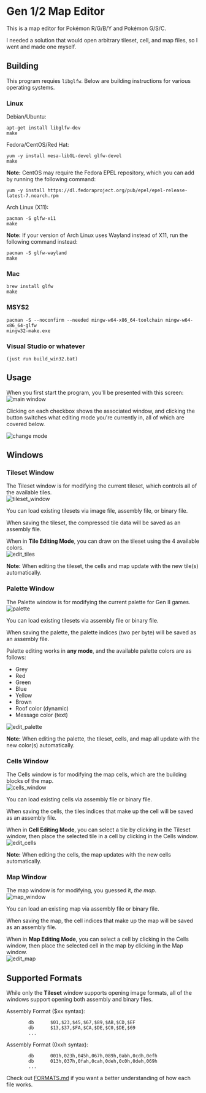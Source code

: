 Gen 1/2 Map Editor
=====
This is a map editor for Pokémon R/G/B/Y and Pokémon G/S/C.

I needed a solution that would open arbitrary tileset, cell, and map files, so I went and made one myself.

Building
--------
This program requies `libglfw`. Below are building instructions for various operating systems.

### Linux
Debian/Ubuntu:
```
apt-get install libglfw-dev
make
```

Fedora/CentOS/Red Hat:
```
yum -y install mesa-libGL-devel glfw-devel
make
```

**Note:** CentOS may require the Fedora EPEL repository, which you can add by running the following command:
```
yum -y install https://dl.fedoraproject.org/pub/epel/epel-release-latest-7.noarch.rpm
```

Arch Linux (X11):
```
pacman -S glfw-x11
make
```

**Note:** If your version of Arch Linux uses Wayland instead of X11, run the following command instead:
```
pacman -S glfw-wayland
make
```

### Mac
```
brew install glfw
make
```

### MSYS2
```
pacman -S --noconfirm --needed mingw-w64-x86_64-toolchain mingw-w64-x86_64-glfw
mingw32-make.exe
```

### Visual Studio or whatever
```
(just run build_win32.bat)
```

Usage
--------
When you first start the program, you'll be presented with this screen:
<br>![main window](https://user-images.githubusercontent.com/15955749/58767119-937d9380-854c-11e9-99f3-09eef54530b4.png)

Clicking on each checkbox shows the associated window, and clicking the button switches what editing mode you're currently in, all of which are covered below.

![change mode](https://user-images.githubusercontent.com/15955749/58827258-321afa80-8608-11e9-8f24-da35d99f67a4.gif)

Windows
--------
### Tileset Window
The Tileset window is for modifying the current tileset, which controls all of the available tiles.
<br>![tileset_window](https://user-images.githubusercontent.com/15955749/58767178-4fd75980-854d-11e9-8d83-37964f958a6d.png)

You can load existing tilesets via image file, assembly file, or binary file.

When saving the tileset, the compressed tile data will be saved as an assembly file.

When in **Tile Editing Mode**, you can draw on the tileset using the 4 available colors.
<br>![edit_tiles](https://user-images.githubusercontent.com/15955749/58767245-1d7a2c00-854e-11e9-9b79-c4a6f594f02f.gif)

**Note:** When editing the tileset, the cells and map update with the new tile(s) automatically.

### Palette Window
The Palette window is for modifying the current palette for Gen II games.
<br>![palette](https://user-images.githubusercontent.com/15955749/59137941-dcb85380-894f-11e9-8b4f-7b9f4c3aa0e9.png)

You can load existing tilesets via assembly file or binary file.

When saving the palette, the palette indices (two per byte) will be saved as an assembly file.

Palette editing works in **any mode**, and the available palette colors are as follows:
- Grey
- Red
- Green
- Blue
- Yellow
- Brown
- Roof color (dynamic)
- Message color (text)

![edit_palette](https://user-images.githubusercontent.com/15955749/59138098-a6c79f00-8950-11e9-847a-5e6076c71803.gif)

**Note:** When editing the palette, the tileset, cells, and map all update with the new color(s) automatically.

### Cells Window
The Cells window is for modifying the map cells, which are the building blocks of the map.
<br>![cells_window](https://user-images.githubusercontent.com/15955749/58767278-6fbb4d00-854e-11e9-9faf-b9102cad7fb9.png)

You can load existing cells via assembly file or binary file.

When saving the cells, the tiles indices that make up the cell will be saved as an assembly file.

When in **Cell Editing Mode**, you can select a tile by clicking in the Tileset window, then place the selected tile in a cell by clicking in the Cells window.
<br>![edit_cells](https://user-images.githubusercontent.com/15955749/58767297-d3de1100-854e-11e9-998c-1aebc73a458c.gif)

**Note:** When editing the cells, the map updates with the new cells automatically.

### Map Window
The map window is for modifying, you guessed it, _the map_.
<br>![map_window](https://user-images.githubusercontent.com/15955749/58767329-37683e80-854f-11e9-8a8d-35c2364870e3.png)

You can load an existing map via assembly file or binary file.

When saving the map, the cell indices that make up the map will be saved as an assembly file.

When in **Map Editing Mode**, you can select a cell by clicking in the Cells window, then place the selected cell in the map by clicking in the Map window.
<br>![edit_map](https://user-images.githubusercontent.com/15955749/58767338-55ce3a00-854f-11e9-87bb-17c01220ea8b.gif)

Supported Formats
--------
While only the **Tileset** window supports opening image formats, all of the windows support opening both assembly and binary files.

Assembly Format ($xx syntax):
```
        db      $01,$23,$45,$67,$89,$AB,$CD,$EF
        db      $13,$37,$FA,$CA,$DE,$C0,$DE,$69
        ...
```

Assembly Format (0xxh syntax):
```
        db      001h,023h,045h,067h,089h,0abh,0cdh,0efh
        db      013h,037h,0fah,0cah,0deh,0c0h,0deh,069h
        ...
```

Check out [FORMATS.md](https://github.com/KernelEquinox/map-editor/blob/master/FORMATS.md) if you want a better understanding of how each file works.
